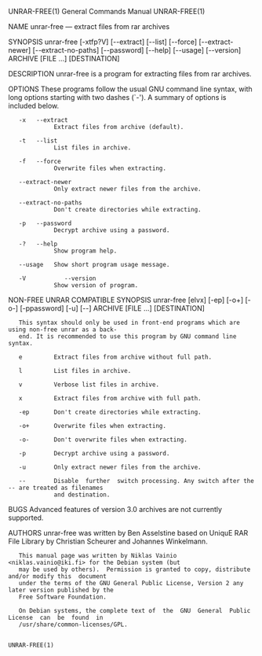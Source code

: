 UNRAR-FREE(1)                           General Commands Manual                          UNRAR-FREE(1)

NAME
       unrar-free — extract files from rar archives

SYNOPSIS
       unrar-free [-xtfp?V]  [--extract]  [--list]  [--force]  [--extract-newer]  [--extract-no-paths]
       [--password]  [--help]  [--usage]  [--version] ARCHIVE  [FILE ...]        [DESTINATION]

DESCRIPTION
       unrar-free is a program for extracting files from rar archives.

OPTIONS
       These programs follow the usual GNU command line syntax, with long options  starting  with  two
       dashes (`-').  A summary of options is included below.

       -x   --extract
                 Extract files from archive (default).

       -t   --list
                 List files in archive.

       -f   --force
                 Overwrite files when extracting.

       --extract-newer
                 Only extract newer files from the archive.

       --extract-no-paths
                 Don't create directories while extracting.

       -p   --password
                 Decrypt archive using a password.

       -?   --help
                 Show program help.

       --usage   Show short program usage message.

       -V           --version
                 Show version of program.

NON-FREE UNRAR COMPATIBLE SYNOPSIS
       unrar-free  [elvx]   [-ep]   [-o+]   [-o-]   [-ppassword]  [-u]  [--] ARCHIVE  [FILE ...]
       [DESTINATION]

       This syntax should only be used in front-end programs which are using non-free unrar as a back-
       end. It is recommended to use this program by GNU command line syntax.

       e         Extract files from archive without full path.

       l         List files in archive.

       v         Verbose list files in archive.

       x         Extract files from archive with full path.

       -ep       Don't create directories while extracting.

       -o+       Overwrite files when extracting.

       -o-       Don't overwrite files when extracting.

       -p        Decrypt archive using a password.

       -u        Only extract newer files from the archive.

       --        Disable  further  switch processing. Any switch after the -- are treated as filenames
                 and destination.

BUGS
       Advanced features of version 3.0 archives are not currently supported.

AUTHORS
       unrar-free was written by Ben Asselstine based on UniquE RAR File Library by Christian Scheurer
       and Johannes Winkelmann.

       This manual page was written by Niklas Vainio <niklas.vainio@iki.fi> for the Debian system (but
       may be used by others).  Permission is granted to copy, distribute and/or modify this  document
       under the terms of the GNU General Public License, Version 2 any later version published by the
       Free Software Foundation.

       On Debian systems, the complete text of  the  GNU  General  Public  License  can  be  found  in
       /usr/share/common-licenses/GPL.

                                                                                         UNRAR-FREE(1)
